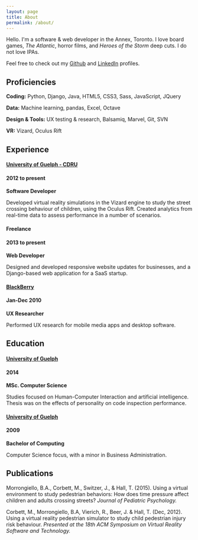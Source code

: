 ```yaml
---
layout: page
title: About
permalink: /about/
---
```

Hello. I'm a software & web developer in the Annex, Toronto. I love board games, *The Atlantic*, horror films, and *Heroes of the Storm* deep cuts. I do not love IPAs.

Feel free to check out my [Github](https://github.com/tommyhall) and [LinkedIn](https://www.linkedin.com/in/tom-hall-55087288) profiles.

<h2 class="p-t-10">Proficiencies</h2>
<div class="resume-content">
<p><strong>Coding:</strong> Python, Django, Java, HTML5, CSS3, Sass, JavaScript, JQuery</p>
<p><strong>Data:</strong> Machine learning, pandas, Excel, Octave</p>
<p><strong>Design & Tools:</strong> UX testing & research, Balsamiq, Marvel, Git, SVN</p>
<p><strong>VR:</strong> Vizard, Oculus Rift</p>
</div>

## Experience
<div class="resume-content">
<h4 class="resume-title align-left"><a href="https://cdru.psychology.uoguelph.ca/cdru">University of Guelph - CDRU</a></h4> 
<h4 class="align-right">2012 to present</h4>
<div class="clearfix"></div>
<strong>Software Developer</strong>
<p>Developed virtual reality simulations in the Vizard engine to study the street crossing behaviour of children, using the Oculus Rift. Created analytics from real-time data to assess performance in a number of scenarios.</p>
<h4 class="resume-title align-left">Freelance</h4>
<h4 class="align-right">2013 to present</h4>
<div class="clearfix"></div>
<strong>Web Developer</strong>
<p>Designed and developed responsive website updates for businesses, and a Django-based web application for a SaaS startup.</p>
<h4 class="resume-title align-left"><a href="http://ca.blackberry.com/home.html">BlackBerry</a></h4>
<h4 class="align-right">Jan-Dec 2010</h4>
<div class="clearfix"></div>
<strong>UX Researcher</strong>
<p>Performed UX research for mobile media apps and desktop software.</p>
</div>

## Education
<div class="resume-content">
<h4 class="resume-title align-left"><a href="https://www.uoguelph.ca/">University of Guelph</a></h4>
<h4 class="align-right">2014</h4>
<div class="clearfix"></div>
<strong>MSc. Computer Science</strong>
<p>Studies focused on Human-Computer Interaction and artificial intelligence. Thesis was on the effects of personality on code inspection performance.</p>
<h4 class="resume-title align-left"><a href="https://www.uoguelph.ca/">University of Guelph</a></h4>
<h4 class="align-right">2009</h4>
<div class="clearfix"></div>
<strong>Bachelor of Computing</strong>
<p>Computer Science focus, with a minor in Business Administration.</p>
</div>

## Publications
<div class="resume-content">
<p>Morrongiello, B.A., Corbett, M., Switzer, J., & Hall, T. (2015). Using a virtual environment to study pedestrian behaviors: How does time pressure affect children and adults crossing streets? <em>Journal of Pediatric Psychology.</em></p>
<p>Corbett, M., Morrongiello, B.A, Vierich, R., Beer, J. & Hall, T. (Dec, 2012). Using a virtual reality pedestrian simulator to study child pedestrian injury risk behaviour. <em>Presented at the 18th ACM Symposium on Virtual Reality Software and Technology.</em></p>
</div>
